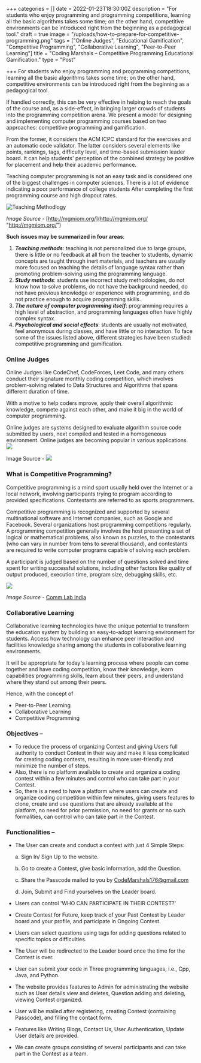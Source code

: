 +++
categories = []
date = 2022-01-23T18:30:00Z
description = "For students who enjoy programming and  programming competitions, learning all the basic  algorithms takes some time; on the other hand,  competitive environments can be introduced right from the beginning as a pedagogical tool."
draft = true
image = "/uploads/how-to-prepare-for-competitive-programming.png"
tags = ["Online Judges", "Educational  Gamification", "Competitive Programming", "Collaborative Learning", "Peer-to-Peer Learning"]
title = "Coding Marshals – Competitive Programming Educational Gamification."
type = "Post"

+++
For students who enjoy programming and programming competitions, learning all the basic algorithms takes some time; on the other hand, competitive environments can be introduced right from the beginning as a pedagogical tool. 

If handled correctly, this can be very effective in helping to reach the goals of the course and, as a side-effect, in bringing larger crowds of students into the programming competition arena. We present a model for designing and implementing computer programming courses based on two approaches: competitive programming and gamification. 

From the former, it considers the ACM ICPC standard for the exercises and an automatic code validator. The latter considers several elements like points, rankings, tags, difficulty level, and time-based submission leader board. It can help students' perception of the combined strategy be positive for placement and help their academic performance. 

Teaching computer programming is not an easy task and is considered one of the biggest challenges in computer sciences. There is a lot of evidence indicating a poor performance of college students After completing the first programming course and high dropout rates. 

![Teaching Methodlogy](/uploads/teching-methedology.jpg "Teaching Methodlogy")

_Image Source_ - [http://mgmiom.org/](http://mgmiom.org/ "http://mgmiom.org/")

**Such issues may be summarized in four areas**: 

1. **_Teaching methods_**: teaching is not personalized due to large groups, there is little or no feedback at all from the teacher to students, dynamic concepts are taught through inert materials, and teachers are usually more focused on teaching the details of language syntax rather than promoting problem-solving using the programming language. 
2. **_Study methods_**: students use incorrect study methodologies, do not know how to solve problems, do not have the background needed, do not have previous knowledge or experience with programming, and do not practice enough to acquire programming skills. 
3. **_The nature of computer programming itself_**: programming requires a high level of abstraction, and programming languages often have highly complex syntax. 
4. **_Psychological and social effects_**: students are usually not motivated, feel anonymous during classes, and have little or no interaction. To face some of the issues listed above, different strategies have been studied: competitive programming and gamification.

### Online Judges

Online Judges like CodeChef, CodeForces, Leet Code, and many others conduct their signature monthly coding competition, which involves problem-solving related to Data Structures and Algorithms that spans different duration of time. 

With a motive to help coders mprove, apply their overall algorithmic knowledge, compete against each other, and make it big in the world of computer programming. 

Online judges are systems designed to evaluate algorithm source code submitted by users, next compiled and tested in a homogeneous environment. Online judges are becoming popular in various applications. ![](/uploads/fa7b4bdc3b2f73e749e5c2c646d4ae13.gif)

Image Source - ![](/uploads/screenshot-126.png)

### What is Competitive Programming? 

Competitive programming is a mind sport usually held over the Internet or a local network, involving participants trying to program according to provided specifications. Contestants are referred to as sports programmers. 

Competitive programming is recognized and supported by several multinational software and Internet companies, such as Google and Facebook. Several organizations host programming competitions regularly. A programming competition generally involves the host presenting a set of logical or mathematical problems, also known as puzzles, to the contestants (who can vary in number from tens to several thousand), and contestants are required to write computer programs capable of solving each problem. 

A participant is judged based on the number of questions solved and time spent for writing successful solutions, including other factors like quality of output produced, execution time, program size, debugging skills, etc. 

![](/uploads/benefits-of-collaborative-learning-infographic1.jpg)

_Image Source_ - [Comm Lab India](https://blog.commlabindia.com/wp-content/uploads/2017/04/benefits-of-collaborative-learning-infographic1.jpg)

### Collaborative Learning

Collaborative learning technologies have the unique potential to transform the education system by building an easy-to-adopt learning environment for students. Access how technology can enhance peer interaction and facilities knowledge sharing among the students in collaborative learning environments. 

It will be appropriate for today's learning process where people can come together and have coding competition, know their knowledge, learn capabilities programming skills, learn about their peers, and understand where they stand out among their peers. 

Hence, with the concept of 

* Peer-to-Peer Learning
* Collaborative Learning 
* Competitive Programming 

### Objectives –

* To reduce the process of organizing Contest and giving Users full authority to conduct Contest in their way and make it less complicated for creating coding contests, resulting in more user-friendly and minimize the number of steps. 
* Also, there is no platform available to create and organize a coding contest within a few minutes and control who can take part in your Contest. 
* So, there is a need to have a platform where users can create and organize coding competition within few minutes, giving users features to clone, create and use questions that are already available at the platform, no need for prior permission, no need for grants or no such formalities, can control who can take part in the Contest.

### Functionalities – 

* The User can create and conduct a contest with just 4 Simple Steps: 

  a. Sign In/ Sign Up to the website. 

  b. Go to create a Contest, give basic information, add the Question. 

  c. Share the Passcode mailed to you by CodeMarshals176@gmail.com 

  d. Join, Submit and Find yourselves on the Leader board. 
* Users can control 'WHO CAN PARTICIPATE IN THEIR CONTEST?' 
* Create Contest for Future, keep track of your Past Contest by Leader board and your profile, and participate in Ongoing Contest.
* Users can select questions using tags for adding questions related to specific topics or difficulties.
* The User will be redirected to the Leader board once the time for the Contest is over. 
* User can submit your code in Three programming languages, i.e., Cpp, Java, and Python. 
* The website provides features to Admin for administrating the website such as User details view and deletes, Question adding and deleting, viewing Contest organized. 
* User will be mailed after registering, creating Contest (containing Passcode), and filling the contact form. 
* Features like Writing Blogs, Contact Us, User Authentication, Update User details are provided. 
* We can create groups consisting of several participants and can take part in the Contest as a team.